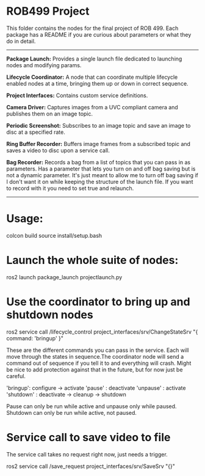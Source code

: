 # ROB499 Project

This folder contains the nodes for the final project of ROB 499. Each package has a README if you 
are curious about parameters or what they do in detail.

--------------------------------------------------------------------------------------------------

**Package Launch:**  Provides a single launch file dedicated to launching nodes and modifying params.

**Lifecycle Coordinator:** A node that can coordinate multiple lifecycle enabled nodes at a time, bringing
  them up or down in correct sequence.

**Project Interfaces:** Contains custom service definitions.

**Camera Driver:** Captures images from a UVC compliant camera and publishes them on an image topic.

**Periodic Screenshot:** Subscribes to an image topic and save an image to disc at a specified rate.

**Ring Buffer Recorder:** Buffers image frames from a subscribed topic and saves a video to disc upon 
  a service call.

**Bag Recorder:** Records a bag from a list of topics that you can pass in as parameters. Has a 
  parameter that lets you turn on and off bag saving but is not a dynamic parameter. It's just 
  meant to allow me to turn off bag saving if I don't want it on while keeping the structure of the
  launch file. If you want to record with it you need to set true and relaunch.

--------------------------------------------------------------------------------------------------

# Usage:

colcon build
source install/setup.bash

# Launch the whole suite of nodes:
ros2 launch package_launch projectlaunch.py

# Use the coordinator to bring up and shutdown nodes
ros2 service call /lifecycle_control project_interfaces/srv/ChangeStateSrv "{ command: 'bringup' }"

These are the different commands you can pass in the service. Each will move through the states in sequence.The coordinator node will send a command out of sequence if you tell it to and everything will crash. Might be 
nice to add protection against that in the future, but for now just be careful.

'bringup': configure -> activate
'pause' : deactivate
'unpause' : activate
'shutdown' : deactivate -> cleanup -> shutdown


Pause can only be run while active and unpause only while paused. Shutdown can only be run while active, not paused.

# Service call to save video to file
The service call takes no request right now, just needs a trigger.

ros2 service call /save_request project_interfaces/srv/SaveSrv "{}"






